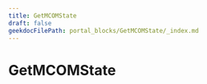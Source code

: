 ```yaml
---
title: GetMCOMState
draft: false
geekdocFilePath: portal_blocks/GetMCOMState/_index.md
---
```

# GetMCOMState